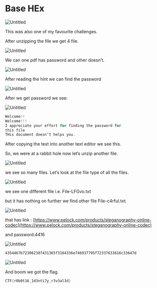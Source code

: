 # Base HEx

![Untitled](Base%20HEx%203cf0dc48826544a0be9d12f56fd378c8/Untitled.png)

This was also one of my favourite challenges.

After unzipping the file we get 4 file.

![Untitled](Base%20HEx%203cf0dc48826544a0be9d12f56fd378c8/Untitled%201.png)

We can one pdf has password and other doesn’t.

![Untitled](Base%20HEx%203cf0dc48826544a0be9d12f56fd378c8/Untitled%202.png)

After reading the hint we can find the password

![Untitled](Base%20HEx%203cf0dc48826544a0be9d12f56fd378c8/Untitled%203.png)

After we get password we see:

![Untitled](Base%20HEx%203cf0dc48826544a0be9d12f56fd378c8/Untitled%204.png)

```powershell
Welcome!!
Welcome!!!
I appreciate your effort for finding the password for
this file
THis document doesn’t helps you.
```

After copying the text into another text editor we see this.

So, we were at a rabbit hole now let’s unzip another file.

![Untitled](Base%20HEx%203cf0dc48826544a0be9d12f56fd378c8/Untitled%205.png)

we see so many files. Let’s look at the file type of all the files.

![Untitled](Base%20HEx%203cf0dc48826544a0be9d12f56fd378c8/Untitled%206.png)

we see one different file i.e. File-LFGvo.txt

but it has nothing on further we find other file File-c4rful.txt.

![Untitled](Base%20HEx%203cf0dc48826544a0be9d12f56fd378c8/Untitled%207.png)

that has link : [https://www.pelock.com/products/steganography-online-codec](https://www.pelock.com/products/steganography-online-codec)

and password:4416

![Untitled](Base%20HEx%203cf0dc48826544a0be9d12f56fd378c8/Untitled%208.png)

```powershell
4354467b723062307431365f3164336e746937795f72337633616c33647d
```

![Untitled](Base%20HEx%203cf0dc48826544a0be9d12f56fd378c8/Untitled%209.png)

And boom we got the flag.

```powershell
CTF{r0b0t16_1d3nti7y_r3v3al3d}
```
